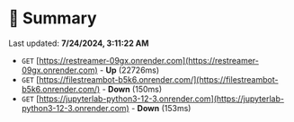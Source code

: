 # 📖 Summary
Last updated: **7/24/2024, 3:11:22 AM**

- `GET` [https://restreamer-09gx.onrender.com](https://restreamer-09gx.onrender.com) - **Up** (22726ms)
- `GET` [https://filestreambot-b5k6.onrender.com/](https://filestreambot-b5k6.onrender.com/) - **Down** (150ms)
- `GET` [https://jupyterlab-python3-12-3.onrender.com](https://jupyterlab-python3-12-3.onrender.com) - **Down** (153ms)
